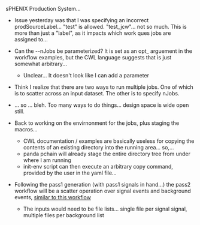 sPHENIX Production System...
- Issue yesterday was that I was specifying an incorrect prodSourceLabel... "test" is allowed.  "test_jcw"... not so much.  This is more than just a "label", as it impacts which work ques jobs are assigned to...
- Can the --nJobs be parameterized?  It is set as an opt_ arguement in the workflow examples, but the CWL language suggests that is just somewhat arbitrary...
	- Unclear...  It doesn't look like I can add a parameter
- Think I realize that there are two ways to run multiple jobs.  One of which is to scatter across an input dataset.  The other is to specify nJobs.
- ... so ...  bleh.  Too many ways to do things...  design space is wide open still.


- Back to working on the envirnonment for the jobs, plus staging the macros...
	- CWL documentation / examples are basically useless for copying the contents of an existing directory into the running area... so,...
	- panda pchain will already stage the entire directory tree from under where I am running
	- init-env script can then execute an arbitrary copy command, provided by the user in the yaml file...


- Following the pass1 generation (with pass1 signals in hand...) the pass2 workflow will be a scatter operation over signal events and background events, [similar to this workflow](https://panda-wms.readthedocs.io/en/latest/client/pchain.html#sub-workflow-and-parallel-execution-with-scatter)
	- The inputs would need to be file lists... single file per signal signal, multiple files per background list